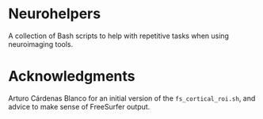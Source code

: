# Neurohelpers

A collection of Bash scripts to help with repetitive tasks when using
neuroimaging tools.

# Acknowledgments

Arturo Cárdenas Blanco for an initial version of the `fs_cortical_roi.sh`, and
advice to make sense of FreeSurfer output.
